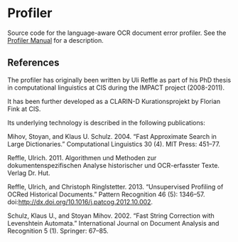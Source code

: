 # Profiler
Source code for the language-aware OCR document error profiler.
See the [Profiler Manual][profman] for a description.

[profman]: https://github.com/cisocrgroup/Resources/blob/master/manuals/profiler-manual.md

## References
The profiler has originally been written by Uli Reffle as part of his PhD thesis in computational linguistics at CIS during the IMPACT project (2008-2011). 

It has been further developed as a CLARIN-D Kurationsprojekt by Florian Fink at CIS.

Its underlying technology is described in the following publications:

Mihov, Stoyan, and Klaus U. Schulz. 2004. “Fast Approximate Search in
Large Dictionaries.” Computational Linguistics 30 (4). MIT Press:
451–77.

Reffle, Ulrich. 2011. Algorithmen und Methoden zur
dokumentenspezifischen Analyse historischer und OCR-erfasster
Texte. Verlag Dr. Hut.

Reffle, Ulrich, and Christoph Ringlstetter. 2013. “Unsupervised
Profiling of OCRed Historical Documents.” Pattern Recognition 46 (5):
1346–57. doi:http://dx.doi.org/10.1016/j.patcog.2012.10.002.

Schulz, Klaus U., and Stoyan Mihov. 2002. “Fast String Correction with
Levenshtein Automata.”  International Journal on Document Analysis and
Recognition 5 (1). Springer: 67–85.
